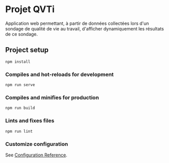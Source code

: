 # Projet QVTi
Application web permettant, à partir de données collectées lors d'un sondage de qualité de vie au travail, d'afficher dynamiquement les résultats de ce sondage.

## Project setup
```
npm install
```

### Compiles and hot-reloads for development
```
npm run serve
```

### Compiles and minifies for production
```
npm run build
```

### Lints and fixes files
```
npm run lint
```

### Customize configuration
See [Configuration Reference](https://cli.vuejs.org/config/).
